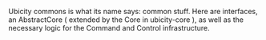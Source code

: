Ubicity commons is what its name says: common stuff. Here are interfaces, an AbstractCore ( extended by the Core in ubicity-core ), as well as the necessary logic for the Command and Control infrastructure.